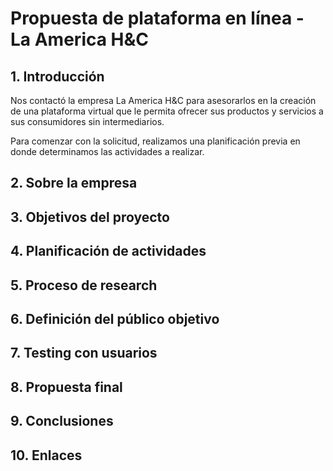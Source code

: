 # Propuesta de plataforma en línea - La America H&C

## 1. Introducción
Nos contactó la empresa La America H&C para asesorarlos en la creación de una plataforma virtual que le permita ofrecer sus productos y servicios a sus consumidores sin intermediarios.

Para comenzar con la solicitud, realizamos una planificación previa en donde determinamos las actividades a realizar.

## 2. Sobre la empresa

## 3. Objetivos del proyecto

## 4. Planificación de actividades

## 5. Proceso de research

## 6. Definición del público objetivo

## 7. Testing con usuarios

## 8. Propuesta final

## 9. Conclusiones

## 10. Enlaces